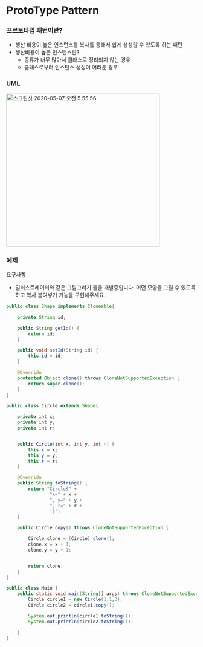 # ProtoType Pattern

### 프르토타입 패턴이란?
- 생산 비용이 높은 인스턴스를 복사를 통해서 쉽게 생성할 수 있도록 하는 패턴
- 생산비용이 높은 인스턴스란?
	- 종류가 너무 많아서 클래스로 정리되지 않는 경우
	- 클래스로부터 인스턴스 생성이 어려운 경우

### UML
<img width="406" alt="스크린샷 2020-05-07 오전 5 55 56" src="https://user-images.githubusercontent.com/38370976/81228515-265e6200-9029-11ea-900c-671801f6fe96.png">

### 예제

요구사항
- 일러스트레이터와 같은 그림그리기 툴을 개발중입니다. 어떤 모양을 그릴 수 있도록 하고 복사 붙여넣기 기능을 구현해주세요.

```java
public class Shape implements Cloneable{

    private String id;

    public String getId() {
        return id;
    }

    public void setId(String id) {
        this.id = id;
    }

    @Override
    protected Object clone() throws CloneNotSupportedException {
        return super.clone();
    }
}
```

```java
public class Circle extends Shape{

    private int x;
    private int y;
    private int r;


    public Circle(int x, int y, int r) {
        this.x = x;
        this.y = y;
        this.r = r;
    }

    @Override
    public String toString() {
        return "Circle{" +
                "x=" + x +
                ", y=" + y +
                ", r=" + r +
                '}';
    }

    public Circle copy() throws CloneNotSupportedException {

        Circle clone = (Circle) clone();
        clone.x = x + 1;
        clone.y = y + 1;


        return clone;
    }
}
```

```java
public class Main {
    public static void main(String[] args) throws CloneNotSupportedException {
        Circle circle1 = new Circle(1,1,3);
        Circle circle2 = circle1.copy();

        System.out.println(circle1.toString());
        System.out.println(circle2.toString());

    }
}
```



 
